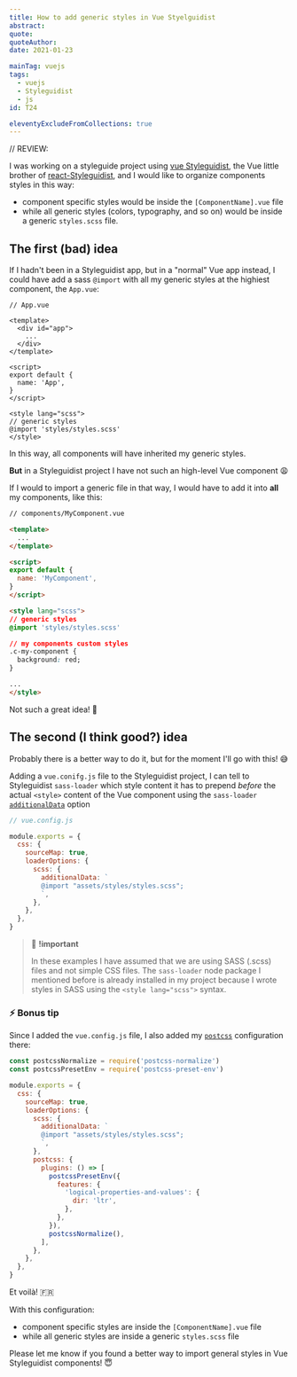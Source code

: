 ```yaml
---
title: How to add generic styles in Vue Styelguidist
abstract: 
quote: 
quoteAuthor: 
date: 2021-01-23

mainTag: vuejs
tags:
  - vuejs
  - Styleguidist
  - js
id: T24

eleventyExcludeFromCollections: true
---
```


// REVIEW:

I was working on a styleguide project using [vue Styleguidist](https://github.com/vue-Styleguidist/vue-Styleguidist), the Vue little brother of [react-Styleguidist](https://github.com/Styleguidist/react-Styleguidist), and I would like to organize components styles in this way:

- component specific styles would be inside the `[ComponentName].vue` file
- while all generic styles (colors, typography, and so on) would be inside a generic `styles.scss` file.

## The first (bad) idea

If I hadn't been in a Styleguidist app, but in a "normal" Vue app instead, I could have add a sass `@import` with all my generic styles at the highiest component, the `App.vue`:

```vue
// App.vue

<template>
  <div id="app">
    ...
  </div>
</template>

<script>
export default {
  name: 'App',
}
</script>

<style lang="scss">
// generic styles
@import 'styles/styles.scss'
</style>
```

In this way, all components will have inherited my generic styles.

**But** in a Styleguidist project I have not such an high-level Vue component 😩

If I would to import a generic file in that way, I would have to add it into **all** my components, like this:

```html
// components/MyComponent.vue

<template>
  ...
</template>

<script>
export default {
  name: 'MyComponent',
}
</script>

<style lang="scss">
// generic styles
@import 'styles/styles.scss'

// my components custom styles
.c-my-component {
  background: red;
}

...
</style>
```

Not such a great idea! 🧐

## The second (I think good?) idea

Probably there is a better way to do it, but for the moment I'll go with this! 😅

Adding a `vue.conifg.js` file to the Styleguidist project, I can tell to Styleguidist `sass-loader` which style content it has to prepend _before_ the actual `<style>` content of the Vue component using the `sass-loader` [`additionalData`](https://webpack.js.org/loaders/sass-loader/#additionaldata) option

```js
// vue.config.js

module.exports = {
  css: {
    sourceMap: true,
    loaderOptions: {
      scss: {
        additionalData: `
        @import "assets/styles/styles.scss";
        `,
      },
    },
  },
}
```

> 🧨 **!important**
>
> In these examples I have assumed that we are using SASS (.scss) files and not simple CSS files.
> The `sass-loader` node package I mentioned before is already installed in my project because I wrote styles in SASS using the `<style lang="scss">` syntax.

### ⚡️ Bonus tip

Since I added the `vue.config.js` file, I also added my [`postcss`](https://github.com/postcss/postcss) configuration there:

```js
const postcssNormalize = require('postcss-normalize')
const postcssPresetEnv = require('postcss-preset-env')

module.exports = {
  css: {
    sourceMap: true,
    loaderOptions: {
      scss: {
        additionalData: `
        @import "assets/styles/styles.scss";
        `,
      },
      postcss: {
        plugins: () => [
          postcssPresetEnv({
            features: {
              'logical-properties-and-values': {
                dir: 'ltr',
              },
            },
          }),
          postcssNormalize(),
        ],
      },
    },
  },
}
```

Et voilà! 🇫🇷

With this configuration:
- component specific styles are inside the `[ComponentName].vue` file
- while all generic styles are inside a generic `styles.scss` file

Please let me know if you found a better way to import general styles in Vue Styleguidist components! 😇
